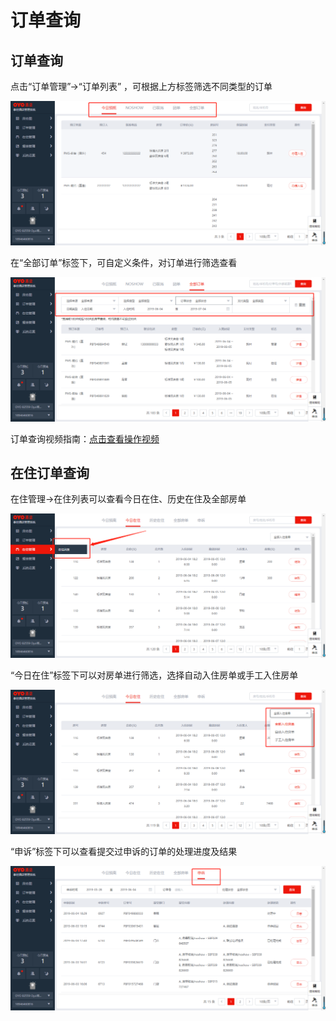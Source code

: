# 订单查询

## 订单查询

点击“订单管理”→“订单列表” ，可根据上方标签筛选不同类型的订单

![](../../.gitbook/assets/image%20%28832%29.png)

在“全部订单”标签下，可自定义条件，对订单进行筛选查看

![](../../.gitbook/assets/image%20%28880%29.png)

订单查询视频指南：[点击查看操作视频](http://crs-pms-vidio.oss-cn-beijing.aliyuncs.com/订单查询.mp4)

## 在住订单查询

在住管理→在住列表可以查看今日在住、历史在住及全部房单

![](../../.gitbook/assets/image%20%28523%29.png)

“今日在住”标签下可以对房单进行筛选，选择自动入住房单或手工入住房单

![](../../.gitbook/assets/image%20%28589%29.png)

“申诉”标签下可以查看提交过申诉的订单的处理进度及结果

![](../../.gitbook/assets/image%20%28263%29.png)



#### 

